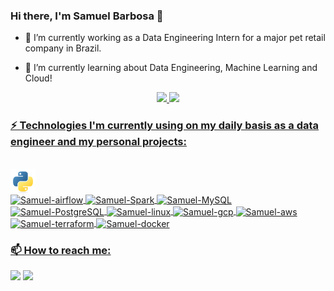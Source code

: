 ### Hi there, I'm Samuel Barbosa 👋 

- 🔭 I’m currently working as a Data Engineering Intern for a major pet retail company in Brazil.

- 🌱 I’m currently learning about Data Engineering, Machine Learning and Cloud!

<div align="center">
  <a href="https://github.com/samuel2pb">
  <img height="180em" src="https://github-readme-stats.vercel.app/api?username=samuel2pb&show_icons=true&theme=dracula&include_all_commits=true&count_private=true"/>
  <img height="180em" src="https://github-readme-stats.vercel.app/api/top-langs/?username=samuel2pb&layout=compact&langs_count=7&theme=dracula"/>
</div>

### ⚡ Technologies I'm currently using on my daily basis as a data engineer and my personal projects:

<div style="display: inline_block"><br>
  <img align="center" alt="Samuel-Python" height="40" width="40" src="https://raw.githubusercontent.com/devicons/devicon/master/icons/python/python-original.svg">
</div>
  <img align="center" alt="Samuel-airflow" height="40" width="80" src=![image](https://user-images.githubusercontent.com/85443064/189547888-f025dbe1-2281-41f7-a049-c8b9929c1250.png)
</div>
  <img align="center" alt="Samuel-Spark" height="40" width="80" src="https://spark.apache.org/images/spark-logo-trademark.png">
</div>
  <img align="center" alt="Samuel-MySQL" height="40" width="60" src="https://cdn.jsdelivr.net/gh/devicons/devicon/icons/mysql/mysql-original-wordmark.svg">
</div>
  <img align="center" alt="Samuel-PostgreSQL" height="40" width="40" src="https://cdn.jsdelivr.net/gh/devicons/devicon/icons/postgresql/postgresql-plain-wordmark.svg">
</div>
  <img align="center" alt="Samuel-linux" height="40" width="40" src="https://cdn.jsdelivr.net/gh/devicons/devicon/icons/linux/linux-original.svg">
</div>
  <img align="center" alt="Samuel-gcp" height="40" width="60" src="https://cdn.jsdelivr.net/gh/devicons/devicon/icons/googlecloud/googlecloud-original-wordmark.svg">
</div>
  <img align="center" alt="Samuel-aws" height="40" width="60" src="https://cdn.jsdelivr.net/gh/devicons/devicon/icons/amazonwebservices/amazonwebservices-original-wordmark.svg">
</div>
  <img align="center" alt="Samuel-terraform" height="40" width="60" src="https://cdn.jsdelivr.net/gh/devicons/devicon/icons/terraform/terraform-original-wordmark.svg">
</div>
  <img align="center" alt="Samuel-docker" height="40" width="40" src="https://cdn.jsdelivr.net/gh/devicons/devicon/icons/docker/docker-plain-wordmark.svg">
</div>     

### 📫 How to reach me: 
  
<div> 
  <a href ="mailto:samuelpedropbarbosa@gmail.com" target="_blank><img src="https://img.shields.io/badge/Gmail-D14836?style=for-the-badge&logo=gmail&logoColor=white" target="_blank"></a>
  <a href="https://www.linkedin.com/in/samuel2pb/" target="_blank"><img src="https://img.shields.io/badge/-LinkedIn-%230077B5?style=for-the-badge&logo=linkedin&logoColor=white" target="_blank"></a>
  <a href="https://wa.me/5511932259543" target="_blank"><img src="https://img.shields.io/badge/WhatsApp-25D366?style=for-the-badge&logo=whatsapp&logoColor=white" target="_blank"></a>
  
<!--
**samuel2pb/samuel2pb** is a ✨ _special_ ✨ repository because its `README.md` (this file) appears on your GitHub profile.
Here are some ideas to get you started:
- 🔭 I’m currently working on ...
- 🌱 I’m currently learning ...
- 👯 I’m looking to collaborate on ...
- 🤔 I’m looking for help with ...
- 💬 Ask me about ...
- 📫 How to reach me: ...
- 😄 Pronouns: ...
- ⚡ Fun fact: ...
-->
